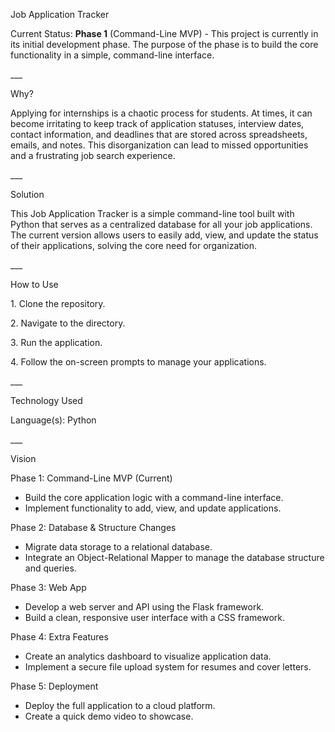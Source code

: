 Job Application Tracker



Current Status: **Phase 1** (Command-Line MVP) - This project is currently in its initial development phase. The purpose of the phase is to build the core functionality in a simple, command-line interface.



\_\_\_



Why?



Applying for internships is a chaotic process for students. At times, it can become irritating to keep track of application statuses, interview dates, contact information, and deadlines that are stored across spreadsheets, emails, and notes. This disorganization can lead to missed opportunities and a frustrating job search experience.

\_\_\_



Solution



This Job Application Tracker is a simple command-line tool built with Python that serves as a centralized database for all your job applications. The current version allows users to easily add, view, and update the status of their applications, solving the core need for organization.

\_\_\_



How to Use



1\.  Clone the repository.

2\.  Navigate to the directory.

3\.  Run the application.

4\.  Follow the on-screen prompts to manage your applications.

\_\_\_



Technology Used



Language(s): Python

\_\_\_



Vision



Phase 1: Command-Line MVP (Current)

* Build the core application logic with a command-line interface.
* Implement functionality to add, view, and update applications.



Phase 2: Database \& Structure Changes

* Migrate data storage to a relational database.
* Integrate an Object-Relational Mapper to manage the database structure and queries.



Phase 3: Web App

* Develop a web server and API using the Flask framework.
* Build a clean, responsive user interface with a CSS framework.



Phase 4: Extra Features

* Create an analytics dashboard to visualize application data.
* Implement a secure file upload system for resumes and cover letters.



Phase 5: Deployment

* Deploy the full application to a cloud platform.
* Create a quick demo video to showcase.
